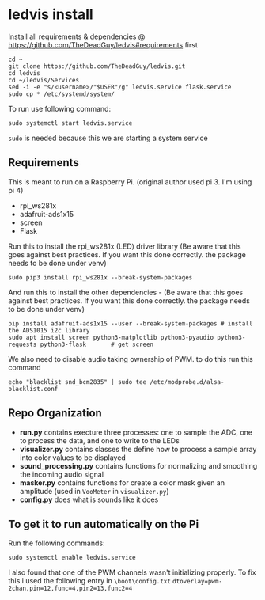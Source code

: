 # ledvis install

Install all requirements & dependencies @ https://github.com/TheDeadGuy/ledvis#requirements first
```
cd ~
git clone https://github.com/TheDeadGuy/ledvis.git
cd ledvis
cd ~/ledvis/Services
sed -i -e "s/<username>/"$USER"/g" ledvis.service flask.service
sudo cp * /etc/systemd/system/
```

To run use following command:
```
sudo systemctl start ledvis.service
```

`sudo` is needed because this we are starting a system service

## Requirements

This is meant to run on a Raspberry Pi. (original author used pi 3. I'm using pi 4)

 * rpi_ws281x
 * adafruit-ads1x15
 * screen
 * Flask

Run this to install the rpi_ws281x (LED) driver library (Be aware that this goes against best practices. If you want this done correctly. the package needs to be done under venv)
```
sudo pip3 install rpi_ws281x --break-system-packages
```

And run this to install the other dependencies - (Be aware that this goes against best practices. If you want this done correctly. the package needs to be done under venv)
```
pip install adafruit-ads1x15 --user --break-system-packages	# install the ADS1015 i2c library
sudo apt install screen python3-matplotlib python3-pyaudio python3-requests python3-flask		# get screen
```

We also need to disable audio taking ownership of PWM. to do this run this command
```
echo "blacklist snd_bcm2835" | sudo tee /etc/modprobe.d/alsa-blacklist.conf
```

## Repo Organization

 * **run.py** contains execture three processes: one to sample the ADC, one to process the data, and one to write to the LEDs
 * **visualizer.py** contains classes the define how to process a sample array into color values to be displayed
 * **sound_processing.py** contains functions for normalizing and smoothing the incoming audio signal
 * **masker.py** contains functions for create a color mask given an amplitude (used in `VooMeter` in `visualizer.py`)
 * **config.py** does what is sounds like it does

## To get it to run automatically on the Pi

Run the following commands:

```
sudo systemctl enable ledvis.service
```

I also found that one of the PWM channels wasn't initializing properly. To fix this i used the following entry in ```\boot\config.txt```
```dtoverlay=pwm-2chan,pin=12,func=4,pin2=13,func2=4```

